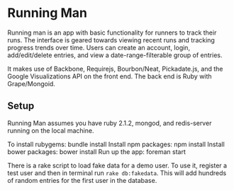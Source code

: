 # Running Man

Running man is an app with basic functionality for runners to track their runs. The interface is geared towards viewing recent runs and tracking progress trends over time. Users can create an account, login, add/edit/delete entries, and view a date-range-filterable group of entries.

It makes use of Backbone, Requirejs, Bourbon/Neat, Pickadate.js,  and the Google Visualizations API on the front end. The back end is Ruby with Grape/Mongoid.

## Setup
Running Man assumes you have ruby 2.1.2, mongod, and redis-server running on the local machine.

To install rubygems:
    bundle install
Install npm packages:
    npm install
Install bower packages:
    bower install
Run up the app:
    foreman start

There is a rake script to load fake data for a demo user. To use it, register a test user and then in terminal run `rake db:fakedata`. This will add hundreds of random entries for the first user in the database.
